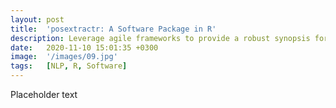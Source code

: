 ```yaml
---
layout: post
title:  'posextractr: A Software Package in R'
description: Leverage agile frameworks to provide a robust synopsis for high level overviews. Iterative a...
date:   2020-11-10 15:01:35 +0300
image:  '/images/09.jpg'
tags:   [NLP, R, Software]
---
```

Placeholder text 

